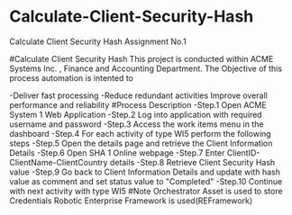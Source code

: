 # Calculate-Client-Security-Hash
Calculate Client Security Hash Assignment No.1

#Calculate Client Security Hash
This project is conducted within ACME Systems Inc. , Finance and Accounting Department. The Objective of this process automation is intented to

-Deliver fast processing
-Reduce redundant activities
Improve overall performance and reliability
#Process Description
-Step.1 Open ACME System 1 Web Application
-Step.2 Log into application with required username and password
-Step.3 Access the work items menu in the dashboard
-Step.4 For each activity of type WI5 perform the following steps
-Step.5 Open the details page and retrieve the Client Information Details
-Step.6 Open SHA 1 Online webpage
-Step.7 Enter ClientID-ClientName-ClientCountry details
-Step.8 Retrieve Client Security Hash value
-Step.9 Go back to Client Information Details and update with hash value as comment and set status value to "Completed"
-Step.10 Continue with next activity with type WI5
#Note
Orchestrator Asset is used to store Credentials
Robotic Enterprise Framework is used(REFramework)
